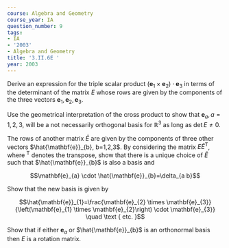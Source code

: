 ```yaml
---
course: Algebra and Geometry
course_year: IA
question_number: 9
tags:
- IA
- '2003'
- Algebra and Geometry
title: '3.II.6E '
year: 2003
---
```



Derive an expression for the triple scalar product $\left(\mathbf{e}_{1} \times \mathbf{e}_{2}\right) \cdot \mathbf{e}_{3}$ in terms of the determinant of the matrix $E$ whose rows are given by the components of the three vectors $\mathbf{e}_{1}, \mathbf{e}_{2}, \mathbf{e}_{3}$.

Use the geometrical interpretation of the cross product to show that $\mathbf{e}_{a}, a=1,2,3$, will be a not necessarily orthogonal basis for $\mathbb{R}^{3}$ as long as $\operatorname{det} E \neq 0$.

The rows of another matrix $\hat{E}$ are given by the components of three other vectors $\hat{\mathbf{e}}_{b}, b=1,2,3$. By considering the matrix $E \hat{E}^{\mathrm{T}}$, where ${ }^{\mathrm{T}}$ denotes the transpose, show that there is a unique choice of $\hat{E}$ such that $\hat{\mathbf{e}}_{b}$ is also a basis and

$$\mathbf{e}_{a} \cdot \hat{\mathbf{e}}_{b}=\delta_{a b}$$

Show that the new basis is given by

$$\hat{\mathbf{e}}_{1}=\frac{\mathbf{e}_{2} \times \mathbf{e}_{3}}{\left(\mathbf{e}_{1} \times \mathbf{e}_{2}\right) \cdot \mathbf{e}_{3}} \quad \text { etc. }$$

Show that if either $\mathbf{e}_{a}$ or $\hat{\mathbf{e}}_{b}$ is an orthonormal basis then $E$ is a rotation matrix.